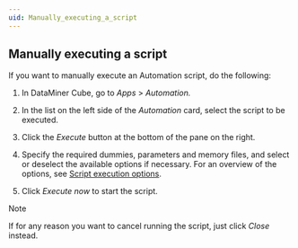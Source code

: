 ```yaml
---
uid: Manually_executing_a_script
---
```


## Manually executing a script

If you want to manually execute an Automation script, do the following:

1. In DataMiner Cube, go to *Apps* > *Automation.*

2. In the list on the left side of the *Automation* card, select the script to be executed.

3. Click the *Execute* button at the bottom of the pane on the right.

4. Specify the required dummies, parameters and memory files, and select or deselect the available options if necessary. For an overview of the options, see [Script execution options](xref:Script_execution_options).

5. Click *Execute now* to start the script.

> [!NOTE]
> If for any reason you want to cancel running the script, just click *Close* instead.
>
